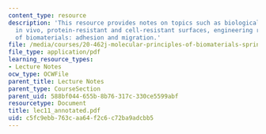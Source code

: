 ```yaml
---
content_type: resource
description: 'This resource provides notes on topics such as biological recognition
  in vivo, protein-resistant and cell-resistant surfaces, engineering recognition
  of biomaterials: adhesion and migration.'
file: /media/courses/20-462j-molecular-principles-of-biomaterials-spring-2006/c5fc9ebb763caa64f2c6c72ba9adcbb5_lec11_annotated.pdf
file_type: application/pdf
learning_resource_types:
- Lecture Notes
ocw_type: OCWFile
parent_title: Lecture Notes
parent_type: CourseSection
parent_uid: 588bf044-655b-8b76-317c-330ce5599abf
resourcetype: Document
title: lec11_annotated.pdf
uid: c5fc9ebb-763c-aa64-f2c6-c72ba9adcbb5
---
```

